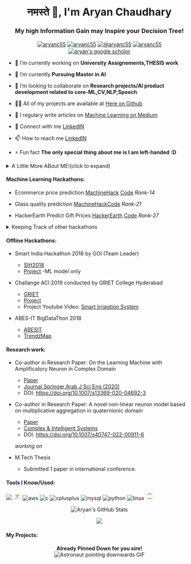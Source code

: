 <h1 align="center"> नमस्ते 👋, I'm Aryan Chaudhary</h1>
<h3 align="center">My high Information Gain may Inspire your Decision Tree!</h3>

<p align="center">
<a href="https://twitter.com/datasenseiaryan" target="blank"><img align="center" src="https://cdn.jsdelivr.net/npm/simple-icons@3.0.1/icons/twitter.svg" alt="aryanc55" height="20" width="20" /></a>
<a href="https://kaggle.com/aryanc55" target="blank"><img align="center" src="https://cdn.jsdelivr.net/npm/simple-icons@3.0.1/icons/kaggle.svg" alt="aryanc55" height="20" width="20" /></a>
<a href="https://medium.com/@datasenseiaryan" target="blank"><img align="center" src="https://cdn.jsdelivr.net/npm/simple-icons@3.0.1/icons/medium.svg" alt="@aryanc55" height="20" width="20" /></a>
<!--  <a href="https://www.youtube.com/channel/UCR_vDHQE_whTxKHPeylhtOw" target="blank"><img align="center" src="https://cdn.jsdelivr.net/npm/simple-icons@3.0.1/icons/youtube.svg" alt="aryanc55" height="20" width="20" /></a> -->
<a href="https://www.linkedin.com/in/aryanchaudharyiiitd/" target="blank"><img align="center" src="https://cdn.jsdelivr.net/npm/simple-icons@3.0.1/icons/linkedin.svg" alt="aryanc55" height="20" width="20" /></a>
<a href="https://scholar.google.co.uk/citations?user=SqBITcUAAAAJ&hl=en" target="blank"><img align="center" src="https://cdn.jsdelivr.net/npm/simple-icons@3.0.1/icons/googlescholar.svg"  alt="aryan's google scholor" height="20" width="20"/></a>
</p>





- 🔭 I’m currently working on **University Assignements,THESIS work**

- 🌱 I’m currently **Pursuing Master in AI**

- 👯 I’m looking to collaborate on **Research projects/AI product development related to core-ML,CV,NLP,Speech**

- 👨‍💻 All of my projects are available at [Here on Github](https://github.com/datasenseiaryan)

- 📝 I regulary write articles on [Machine Learning on Medium](https://medium.com/@datasenseiaryan)

- 💬 Connect with me [LinkedIN](https://www.linkedin.com/in/aryanchaudharyiiitd/)

- 📫 How to reach me [LinkedIN](https://www.linkedin.com/in/aryanchaudharyiiitd/)

- ⚡ Fun fact **The only special thing about me is I am left-handed :D**

<details>

<summary>A Little More ABout ME!(click to expand)</summary>
<p align="left">  
<strong> Strong engineering professional pursuing Masters from IIIT Delhi with a B.tech focused on Information Technology from AJAY
KUMAR GARG ENGINEERING COLLEGE. Research-oriented, interested in Machine Learning, skilled in
Github, Big Data basics (setup/adminitration), SQL, Linux along with strong theoratical basics in DSA, operating system, and computer networks. 
</strong></p>  

</details>



#### Machine Learning Hackathons:

- Ecommerce price prediction [MachineHack](https://www.machinehack.com/hackathons/ecommerce_price_prediction_weekend_hackathon_8) [Code](https://github.com/aryanc55/MachineHackE-Commerce) *Rank-14*

- Glass quality prediction [MachineHack](https://www.machinehack.com/hackathons/glass_quality_prediction_weekend_hackathon_6)[Code](https://github.com/aryanc55/MachinehackGlassQualityPrediction) *Rank-21*

- HackerEarth Predict Gift Prices [HackerEarth](https://www.hackerearth.com/challenges/competitive/hackerearth-machine-learning-challenge-predict-price-good-friday-gifts/) [Code](https://github.com/aryanc55/HackerEarthPredictGiftPrices) *Rank-27*

<details>
<summary>Keeping Track of other hackathons </summary>

*Machine Hack*

- Merchandise Popularity Prediction [MachineHack](https://www.machinehack.com/hackathons/merchandise_popularity_prediction_challenge/overview)[Code](https://github.com/aryanc55/MachineHackMerchandisePrediction) *Rank-42*
- Odi match winner [MachineHack](https://www.machinehack.com/hackathons/odi_match_winner_weekend_hackathon_9)[Code](https://github.com/aryanc55/MachineHackODIMatchWinner) *Rank-41*

- Food quality assessment women in ai hackathon [MachineHack](https://www.machinehack.com/hackathons/food_quality_assessment_women_in_ai_hackathon) [Code](https://github.com/aryanc55/MachineHackFoodQuality)  *Rank-49*

- Used electronics price prediction [MachineHack](https://www.machinehack.com/hackathons/used_electronics_price_prediction_weekend_hackathon_7) [Code](https://github.com/aryanc55/MachineHackElectronicPrice) *Rank-61*


*DPhi*

- DPhi Datathon 24 Tinder Match Prediction [DPHI](https://dphi.tech/practice/challenge/60#problem) [Code](https://github.com/aryanc55/DPHITinderData) *Rank-10*


*Analytics Vidhya*

- LTFS FINHACK3 [Analytics Vidhya](https://datahack.analyticsvidhya.com/contest/ltfs-data-science-finhack-3/#LeaderBoard) [Code](https://github.com/aryanc55/LTFSDSFinHack3) *Rank-249*


*HackerEarth*

- Yet to participate/upload

*Kaggle*

- Yet to participate/upload

*Zindi*
- Yet to participate/upload

</details>

#### Offline Hackathons:

- Smart India Hackathon 2018 by GOI (Team Leader) 
  - [SIH2018](https://www.sih.gov.in/sih2018Software#disSIH2)
  - [Project](https://www.sih.gov.in/sih2018Software#disSIH2) -ML model only

- Challange ACI 2019 conducted by GRIET College Hyderabad
  - [GRIET](http://www.griet.ac.in/news_events.php?id=44)
  - [Project](https://github.com/aryanc55/Challenge-ACI)
  - Project Youtube Video: [Smart Irriagtion System](https://youtu.be/dZ_-BTc-ZrI) 

- ABES-IT BigDataThon 2018
  - [ABESIT](https://abesit.in/events/day-1-3-days-bigdatathon18/)
  - [TrendzMap](https://github.com/aryanc55/TrendzMap)

#### Research work:

- Co-author in Research Paper: On the Learning Machine with Amplificatory Neuron in Complex Domain 
  - [Paper](https://link.springer.com/article/10.1007/s13369-020-04692-3)
  - [Journal Springer,Arab J Sci Eng (2020)](https://www.springer.com/journal/13369) 
  - DOI: https://doi.org/10.1007/s13369-020-04692-3 

- Co-author in Research Paper: A novel non-linear neuron model based on multiplicative aggregation in quaternionic domain
  - [Paper](https://link.springer.com/article/10.1007/s40747-022-00911-6)
  - [Complex & Intelligent Systems](https://www.springer.com/journal/40747) 
  - DOI: https://doi.org/10.1007/s40747-022-00911-6


  *working on*
- M.Tech Thesis
    - Submitted 1 paper in international conference. 




#### Tools I Know/Used:

<p align="left">
  
  <img height="20" src="https://pytorch.org/assets/images/pytorch-logo.png">
  <img height="20" src="https://raw.githubusercontent.com/github/explore/80688e429a7d4ef2fca1e82350fe8e3517d3494d/topics/tensorflow/tensorflow.png">
  <img src="https://devicons.github.io/devicon/devicon.git/icons/amazonwebservices/amazonwebservices-original-wordmark.svg" alt="aws" width="20" height="20"/>
  <img src="https://devicons.github.io/devicon/devicon.git/icons/c/c-original.svg" alt="c" width="20" height="20"/>
  <img src="https://devicons.github.io/devicon/devicon.git/icons/cplusplus/cplusplus-original.svg" alt="cplusplus" width="20" height="20"/> 
  <img src="https://devicons.github.io/devicon/devicon.git/icons/mysql/mysql-original-wordmark.svg" alt="mysql" width="20" height="20"/> 
  <img src="https://devicons.github.io/devicon/devicon.git/icons/python/python-original-wordmark.svg" alt="python" width="20" height="20"/>
  <img src="https://devicons.github.io/devicon/devicon.git/icons/linux/linux-original.svg" alt="linux" width="20" height="20"/> 
  <img src="https://raw.githubusercontent.com/Delta456/Delta456/master/img/jupyter_notebook.png" alt="jupyter notebook logo" width="20" height="20"/>
  
</p>  


<p align="center">
<img src="https://github-readme-stats.vercel.app/api?username=datasenseiaryan&&show_icons=true&theme=radical&line_height=27&v=5" alt="Aryan's GitHub Stats" /> 
</p>

<p align="center"> 
<img src="https://github-readme-stats.vercel.app/api/top-langs/?username=datasenseiaryan&theme=radical&layout=compact" />
</p>


#### My Projects:
<p align="center">
<b>Already Pinned Down for you sire!</b></br>
<img alt="Astronaut pointing downwards GIF" src="https://media.giphy.com/media/Js7cqIkpxFy0bILFFA/giphy.gif">
</p>





